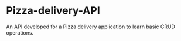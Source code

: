 # Pizza-delivery-API
An API developed for a Pizza delivery application to learn basic CRUD operations.
